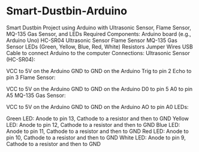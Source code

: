 # Smart-Dustbin-Arduino
Smart Dustbin Project using Arduino with Ultrasonic Sensor, Flame Sensor, MQ-135 Gas Sensor, and LEDs
Required Components:
Arduino board (e.g., Arduino Uno)
HC-SR04 Ultrasonic Sensor
Flame Sensor
MQ-135 Gas Sensor
LEDs (Green, Yellow, Blue, Red, White)
Resistors
Jumper Wires
USB Cable to connect Arduino to the computer
Connections:
Ultrasonic Sensor (HC-SR04):

VCC to 5V on the Arduino
GND to GND on the Arduino
Trig to pin 2
Echo to pin 3
Flame Sensor:

VCC to 5V on the Arduino
GND to GND on the Arduino
D0 to pin 5
A0 to pin A5
MQ-135 Gas Sensor:

VCC to 5V on the Arduino
GND to GND on the Arduino
AO to pin A0
LEDs:

Green LED: Anode to pin 13, Cathode to a resistor and then to GND
Yellow LED: Anode to pin 12, Cathode to a resistor and then to GND
Blue LED: Anode to pin 11, Cathode to a resistor and then to GND
Red LED: Anode to pin 10, Cathode to a resistor and then to GND
White LED: Anode to pin 9, Cathode to a resistor and then to GND
